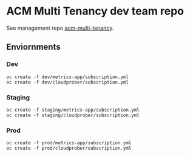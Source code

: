 # ACM Multi Tenancy dev team repo
See management repo [acm-multi-tenancy](https://github.com/tosin2013/acm-multi-tenancy).

## Enviornments

### Dev
```
oc create -f dev/metrics-app/subscription.yml
oc create -f dev/cloudprober/subscription.yml
```

### Staging
```
oc create -f staging/metrics-app/subscription.yml
oc create -f staging/cloudprober/subscription.yml
```

### Prod
```
oc create -f prod/metrics-app/subscription.yml
oc create -f prod/cloudprober/subscription.yml
```